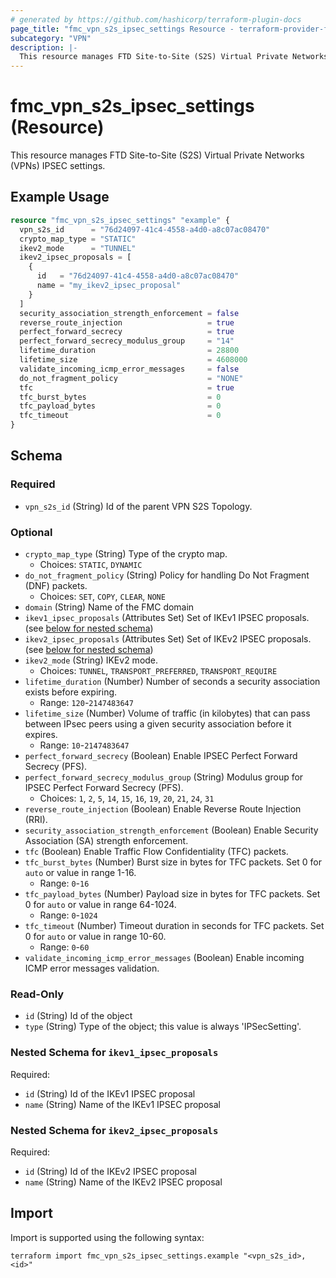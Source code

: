 ```yaml
---
# generated by https://github.com/hashicorp/terraform-plugin-docs
page_title: "fmc_vpn_s2s_ipsec_settings Resource - terraform-provider-fmc"
subcategory: "VPN"
description: |-
  This resource manages FTD Site-to-Site (S2S) Virtual Private Networks (VPNs) IPSEC settings.
---
```


# fmc_vpn_s2s_ipsec_settings (Resource)

This resource manages FTD Site-to-Site (S2S) Virtual Private Networks (VPNs) IPSEC settings.

## Example Usage

```terraform
resource "fmc_vpn_s2s_ipsec_settings" "example" {
  vpn_s2s_id      = "76d24097-41c4-4558-a4d0-a8c07ac08470"
  crypto_map_type = "STATIC"
  ikev2_mode      = "TUNNEL"
  ikev2_ipsec_proposals = [
    {
      id   = "76d24097-41c4-4558-a4d0-a8c07ac08470"
      name = "my_ikev2_ipsec_proposal"
    }
  ]
  security_association_strength_enforcement = false
  reverse_route_injection                   = true
  perfect_forward_secrecy                   = true
  perfect_forward_secrecy_modulus_group     = "14"
  lifetime_duration                         = 28800
  lifetime_size                             = 4608000
  validate_incoming_icmp_error_messages     = false
  do_not_fragment_policy                    = "NONE"
  tfc                                       = true
  tfc_burst_bytes                           = 0
  tfc_payload_bytes                         = 0
  tfc_timeout                               = 0
}
```

<!-- schema generated by tfplugindocs -->
## Schema

### Required

- `vpn_s2s_id` (String) Id of the parent VPN S2S Topology.

### Optional

- `crypto_map_type` (String) Type of the crypto map.
  - Choices: `STATIC`, `DYNAMIC`
- `do_not_fragment_policy` (String) Policy for handling Do Not Fragment (DNF) packets.
  - Choices: `SET`, `COPY`, `CLEAR`, `NONE`
- `domain` (String) Name of the FMC domain
- `ikev1_ipsec_proposals` (Attributes Set) Set of IKEv1 IPSEC proposals. (see [below for nested schema](#nestedatt--ikev1_ipsec_proposals))
- `ikev2_ipsec_proposals` (Attributes Set) Set of IKEv2 IPSEC proposals. (see [below for nested schema](#nestedatt--ikev2_ipsec_proposals))
- `ikev2_mode` (String) IKEv2 mode.
  - Choices: `TUNNEL`, `TRANSPORT_PREFERRED`, `TRANSPORT_REQUIRE`
- `lifetime_duration` (Number) Number of seconds a security association exists before expiring.
  - Range: `120`-`2147483647`
- `lifetime_size` (Number) Volume of traffic (in kilobytes) that can pass between IPsec peers using a given security association before it expires.
  - Range: `10`-`2147483647`
- `perfect_forward_secrecy` (Boolean) Enable IPSEC Perfect Forward Secrecy (PFS).
- `perfect_forward_secrecy_modulus_group` (String) Modulus group for IPSEC Perfect Forward Secrecy (PFS).
  - Choices: `1`, `2`, `5`, `14`, `15`, `16`, `19`, `20`, `21`, `24`, `31`
- `reverse_route_injection` (Boolean) Enable Reverse Route Injection (RRI).
- `security_association_strength_enforcement` (Boolean) Enable Security Association (SA) strength enforcement.
- `tfc` (Boolean) Enable Traffic Flow Confidentiality (TFC) packets.
- `tfc_burst_bytes` (Number) Burst size in bytes for TFC packets. Set 0 for `auto` or value in range 1-16.
  - Range: `0`-`16`
- `tfc_payload_bytes` (Number) Payload size in bytes for TFC packets. Set 0 for `auto` or value in range 64-1024.
  - Range: `0`-`1024`
- `tfc_timeout` (Number) Timeout duration in seconds for TFC packets. Set 0 for `auto` or value in range 10-60.
  - Range: `0`-`60`
- `validate_incoming_icmp_error_messages` (Boolean) Enable incoming ICMP error messages validation.

### Read-Only

- `id` (String) Id of the object
- `type` (String) Type of the object; this value is always 'IPSecSetting'.

<a id="nestedatt--ikev1_ipsec_proposals"></a>
### Nested Schema for `ikev1_ipsec_proposals`

Required:

- `id` (String) Id of the IKEv1 IPSEC proposal
- `name` (String) Name of the IKEv1 IPSEC proposal


<a id="nestedatt--ikev2_ipsec_proposals"></a>
### Nested Schema for `ikev2_ipsec_proposals`

Required:

- `id` (String) Id of the IKEv2 IPSEC proposal
- `name` (String) Name of the IKEv2 IPSEC proposal

## Import

Import is supported using the following syntax:

```shell
terraform import fmc_vpn_s2s_ipsec_settings.example "<vpn_s2s_id>,<id>"
```
